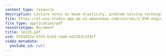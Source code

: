 ```yaml
---
content_type: resource
description: Lecture notes on beam elasticity, problem solving technique, and examples.
file: https://ol-ocw-studio-app-qa.s3.amazonaws.com/courses/1-050-engineering-mechanics-i-fall-2007/5591032a97d3b31dca44e323b3c3fdcf_lec25.pdf
file_type: application/pdf
resourcetype: Document
title: lec25.pdf
uid: 5591032a-97d3-b31d-ca44-e323b3c3fdcf
video_metadata:
  youtube_id: null
---
```

